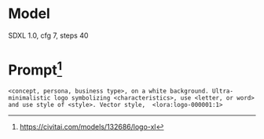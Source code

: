 # Model
SDXL 1.0, cfg 7, steps 40
# Prompt[^1]
    <concept, persona, business type>, on a white background. Ultra-minimalistic logo symbolizing <characteristics>, use <letter, or word> and use style of <style>. Vector style,  <lora:logo-000001:1>

[^1]: https://civitai.com/models/132686/logo-xl